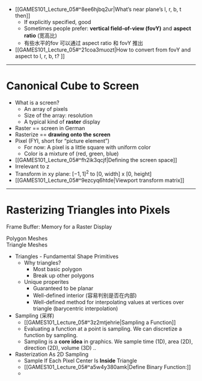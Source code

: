 - [[GAMES101_Lecture_05#^8ee6hjbq2ur|What’s near plane’s l, r, b, t then]]
	- If explicitly specified, good
	- Sometimes people prefer:  **vertical field-of-view (fovY)** and  **aspect ratio** (宽高比)
	- 有些水平的fov 可以通过 aspect ratio 和 fovY 推出
- [[GAMES101_Lecture_05#^21coa3muozt|How to convert from fovY and aspect to l, r, b, t? ]]
- ---


# Canonical Cube to Screen

- What is a screen?
	- An array of pixels
	- Size of the array: resolution
	- A typical kind of **raster** display
- Raster == screen in German
- Rasterize == **drawing onto the screen**
- Pixel (FYI, short for “picture element”)
	- For now: A pixel is a little square with uniform color
	- Color is a mixture of (red, green, blue)
- [[GAMES101_Lecture_05#^fh2ik3qcjf|Defining the screen space]]
- Irrelevant to z
- Transform in xy plane: $[-1, 1]^2$ to [0, width] x [0, height]
- [[GAMES101_Lecture_05#^9ezcyq6htde|Viewport transform matrix]]

---

# Rasterizing Triangles into Pixels

Frame Buffer: Memory for a Raster Display

Polygon Meshes  
Triangle Meshes
- Triangles - Fundamental Shape Primitives
	- Why triangles?
		- Most basic polygon
		- Break up other polygons
	- Unique properites
		- Guaranteed to be planar
		- Well-defined interior (容易判别是否在内部)
		- Well-defined method for interpolating values at vertices over triangle (barycentric interpolation)
- Sampling (采样)
	- [[GAMES101_Lecture_05#^3z2mtjehrie|Sampling a Function]]
	- Evaluating a function at a point is sampling.  We can discretize a function by sampling.
	- Sampling is a **core idea** in graphics.  We sample time (1D), area (2D), direction (2D), volume (3D) ..
- Rasterization As 2D Sampling
	- Sample If Each Pixel Center Is **Inside** Triangle
	- [[GAMES101_Lecture_05#^a5w4y380amk|Define Binary Function:]]
	- 